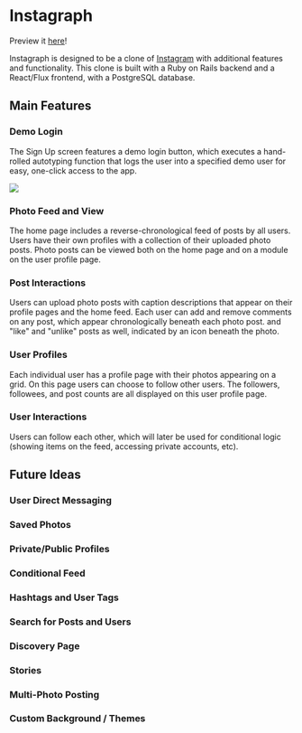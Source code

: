 # Instagraph

Preview it [here](https://instagraph-aa.herokuapp.com/#/)!

Instagraph is designed to be a clone of [Instagram](https://instagram.com) with additional features and functionality. This clone is built with a Ruby on Rails backend and a React/Flux frontend, with a PostgreSQL database.

## Main Features

### Demo Login

The Sign Up screen features a demo login button, which executes a hand-rolled autotyping function that logs the user into a specified demo user for easy, one-click access to the app.

![](http://www.giphy.com/gifs/pcJrwAssRqHlRXV9Eb)

### Photo Feed and View

The home page includes a reverse-chronological feed of posts by all users.
Users have their own profiles with a collection of their uploaded photo posts. 
Photo posts can be viewed both on the home page and on a module on the user profile page.

### Post Interactions

Users can upload photo posts with caption descriptions that appear on their profile pages and the home feed. Each user can add and remove comments on any post, which appear chronologically beneath each photo post. and "like" and "unlike" posts as well, indicated by an icon beneath the photo.

### User Profiles

Each individual user has a profile page with their photos appearing on a grid. On this page users can choose to follow other users. The followers, followees, and post counts are all displayed on this user profile page.

### User Interactions

Users can follow each other, which will later be used for conditional logic (showing items on the feed, accessing private accounts, etc).

## Future Ideas

### User Direct Messaging

### Saved Photos

### Private/Public Profiles

### Conditional Feed

### Hashtags and User Tags

### Search for Posts and Users

### Discovery Page

### Stories

### Multi-Photo Posting

### Custom Background / Themes




